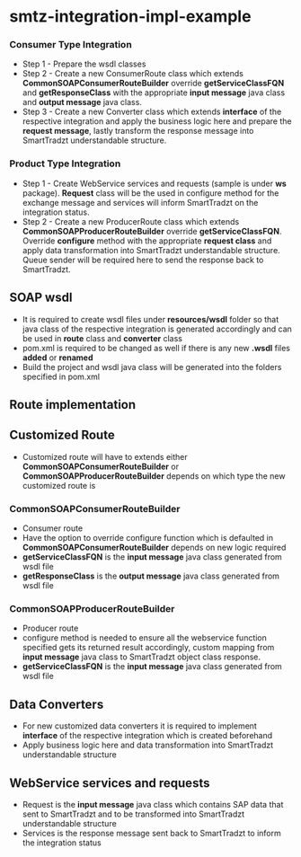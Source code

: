 # smtz-integration-impl-example

### Consumer Type Integration
- Step 1 - Prepare the wsdl classes
- Step 2 - Create a new ConsumerRoute class which extends **CommonSOAPConsumerRouteBuilder** override **getServiceClassFQN** and **getResponseClass** with the appropriate **input message** java class and **output message** java class.
- Step 3 - Create a new Converter class which extends **interface** of the respective integration and apply the business logic here and prepare the **request message**, lastly transform the response message into SmartTradzt understandable structure.

### Product Type Integration
- Step 1 - Create WebService services and requests (sample is under **ws** package). **Request** class will be the used in configure method for the exchange message and services will inform SmartTradzt on the integration status.
- Step 2 - Create a new ProducerRoute class which extends **CommonSOAPProducerRouteBuilder** override **getServiceClassFQN**. Override **configure** method with the appropriate **request class** and apply data transformation into SmartTradzt understandable structure. Queue sender will be required here to send the response back to SmartTradzt.

## SOAP wsdl
- It is required to create wsdl files under **resources/wsdl** folder so that java class of the respective integration is generated accordingly and can be used in **route** class and **converter** class
- pom.xml is required to be changed as well if there is any new **.wsdl** files **added** or **renamed**
- Build the project and wsdl java class will be generated into the folders specified in pom.xml

## Route implementation
## Customized Route
- Customized route will have to extends either **CommonSOAPConsumerRouteBuilder** or **CommonSOAPProducerRouteBuilder** depends on which type the new customized route is

### CommonSOAPConsumerRouteBuilder
- Consumer route
- Have the option to override configure function which is defaulted in **CommonSOAPConsumerRouteBuilder** depends on new logic required
- **getServiceClassFQN** is the **input message** java class generated from wsdl file
- **getResponseClass** is the **output message** java class generated from wsdl file

### CommonSOAPProducerRouteBuilder
- Producer route
- configure method is needed to ensure all the webservice function specified gets its returned result accordingly, custom mapping from **input message** java class to SmartTradzt object class response.
- **getServiceClassFQN** is the **input message** java class generated from wsdl file

## Data Converters
- For new customized data converters it is required to implement **interface** of the respective integration which is created beforehand
- Apply business logic here and data transformation into SmartTradzt understandable structure

## WebService services and requests
- Request is the **input message** java class which contains SAP data that sent to SmartTradzt and to be transformed into SmartTradzt understandable structure
- Services is the response message sent back to SmartTradzt to inform the integration status
